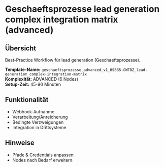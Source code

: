 # Geschaeftsprozesse lead generation complex integration matrix (advanced)

## Übersicht

Best-Practice Workflow für lead generation (Geschaeftsprozesse).

**Template-Name:** `geschaeftsprozesse_advanced_v1_HS835.GWTDZ_lead-generation_complex-integration-matrix`  
**Komplexität:** ADVANCED (6 Nodes)  
**Setup-Zeit:** 45-90 Minuten

## Funktionalität
- Webhook-Aufnahme
- Verarbeitung/Anreicherung
- Bedingte Verzweigungen
- Integration in Drittsysteme

## Hinweise
- Pfade & Credentials anpassen
- Nodes nach Bedarf erweitern

